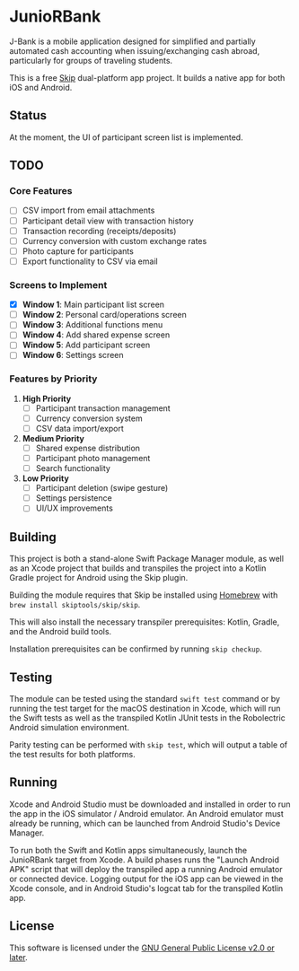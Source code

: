 # JunioRBank

J-Bank is a mobile application designed for simplified and partially automated cash accounting when issuing/exchanging cash abroad, particularly for groups of traveling students.

This is a free [Skip](https://skip.tools) dual-platform app project.
It builds a native app for both iOS and Android.

## Status

At the moment, the UI of participant screen list is implemented.

## TODO

### Core Features
- [ ] CSV import from email attachments
- [ ] Participant detail view with transaction history
- [ ] Transaction recording (receipts/deposits)
- [ ] Currency conversion with custom exchange rates
- [ ] Photo capture for participants
- [ ] Export functionality to CSV via email

### Screens to Implement
- [x] **Window 1**: Main participant list screen
- [ ] **Window 2**: Personal card/operations screen
- [ ] **Window 3**: Additional functions menu
- [ ] **Window 4**: Add shared expense screen
- [ ] **Window 5**: Add participant screen
- [ ] **Window 6**: Settings screen

### Features by Priority
1. **High Priority**
   - [ ] Participant transaction management
   - [ ] Currency conversion system
   - [ ] CSV data import/export
   
2. **Medium Priority**
   - [ ] Shared expense distribution
   - [ ] Participant photo management
   - [ ] Search functionality
   
3. **Low Priority**
   - [ ] Participant deletion (swipe gesture)
   - [ ] Settings persistence
   - [ ] UI/UX improvements

## Building

This project is both a stand-alone Swift Package Manager module,
as well as an Xcode project that builds and transpiles the project
into a Kotlin Gradle project for Android using the Skip plugin.

Building the module requires that Skip be installed using
[Homebrew](https://brew.sh) with `brew install skiptools/skip/skip`.

This will also install the necessary transpiler prerequisites:
Kotlin, Gradle, and the Android build tools.

Installation prerequisites can be confirmed by running `skip checkup`.

## Testing

The module can be tested using the standard `swift test` command
or by running the test target for the macOS destination in Xcode,
which will run the Swift tests as well as the transpiled
Kotlin JUnit tests in the Robolectric Android simulation environment.

Parity testing can be performed with `skip test`,
which will output a table of the test results for both platforms.

## Running

Xcode and Android Studio must be downloaded and installed in order to
run the app in the iOS simulator / Android emulator.
An Android emulator must already be running, which can be launched from
Android Studio's Device Manager.

To run both the Swift and Kotlin apps simultaneously,
launch the JunioRBank target from Xcode.
A build phases runs the "Launch Android APK" script that
will deploy the transpiled app a running Android emulator or connected device.
Logging output for the iOS app can be viewed in the Xcode console, and in
Android Studio's logcat tab for the transpiled Kotlin app.

## License

This software is licensed under the [GNU General Public License v2.0 or later](https://spdx.org/licenses/GPL-2.0-or-later.html).

